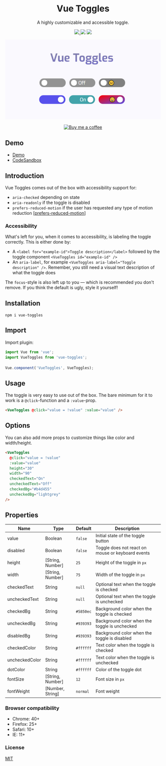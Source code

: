 <h1 align="center">Vue Toggles</h1>
<p align="center">
A highly customizable and accessible toggle.
</p>

<p align="center">
<a href="https://www.npmjs.com/package/vue-toggles"><img src="https://img.shields.io/npm/v/vue-toggles.svg?style=flat-square"/> <img src="https://img.shields.io/npm/dm/vue-toggles.svg?style=flat-square"/></a> <a href="https://vuejs.org/"><img src="https://img.shields.io/badge/vue-2.x-brightgreen.svg?style=flat-square"/></a>
</p>

<p align="center">
<img src="./vue-toggles.jpg" alt="Vue Toggles Logo"/>
</p>

<p align="center">
  <a href="https://www.buymeacoff.ee/Nifel">
    <img
         width="140"
         alt="Buy me a coffee"
         src="https://user-images.githubusercontent.com/1577802/36840220-21beb89c-1d3c-11e8-98a4-45fc334842cf.png">
  </a>
</p>

## Demo

- [Demo](https://vue-toggles.netlify.app/)
- [CodeSandbox](https://codesandbox.io/s/suspicious-framework-6uk74?from-embed=&file=/src/App.vue/)

## Introduction

Vue Toggles comes out of the box with accessibility support for:

- `aria-checked` depending on state
- `aria-readonly` if the toggle is disabled
- `prefers-reduced-motion` if the user has requested any type of motion reduction [[prefers-reduced-motion](https://developer.mozilla.org/en-US/docs/Web/CSS/@media/prefers-reduced-motion)]

### Accessibility

What's left for you, when it comes to accessibility, is labeling the toggle correctly. This is either done by:

- A `<label for="example-id">Toggle description</label>` followed by the toggle component `<VueToggles id="example-id" />`
- An `aria-label`, for example `<VueToggles aria-label="Toggle description" />`. Remember, you still need a visual text description of what the toggle does

The `focus`-style is also left up to you — which is recommended you don't remove. If you think the default is ugly, style it yourself!

## Installation

```
npm i vue-toggles
```

## Import

Import plugin:

```javascript
import Vue from 'vue';
import VueToggles from 'vue-toggles';

Vue.component('VueToggles', VueToggles);
```

## Usage

The toggle is very easy to use out of the box. The bare minimum for it to work is a `@click`-function and a `:value`-prop.

```html
<VueToggles @click="value = !value" :value="value" />
```

## Options

You can also add more props to customize things like color and width/height.

```html
<VueToggles
  @click="value = !value"
  :value="value"
  height="30"
  width="90"
  checkedText="On"
  uncheckedText="Off"
  checkedBg="#b4d455"
  uncheckedBg="lightgrey"
/>
```

## Properties

| Name           | Type             | Default   | Description                                       |
| -------------- | ---------------- | --------- | ------------------------------------------------- |
| value          | Boolean          | `false`   | Initial state of the toggle button                |
| disabled       | Boolean          | `false`   | Toggle does not react on mouse or keyboard events |
| height         | [String, Number] | `25`      | Height of the toggle in `px`                      |
| width          | [String, Number] | `75`      | Width of the toggle in `px`                       |
| checkedText    | String           | `null`    | Optional text when the toggle is checked          |
| uncheckedText  | String           | `null`    | Optional text when the toggle is unchecked        |
| checkedBg      | String           | `#5850ec` | Background color when the toggle is checked       |
| uncheckedBg    | String           | `#939393` | Background color when the toggle is unchecked     |
| disabledBg     | String           | `#939393` | Background color when the toggle is disabled      |
| checkedColor   | String           | `#ffffff` | Text color when the toggle is checked             |
| uncheckedColor | String           | `#ffffff` | Text color when the toggle is unchecked           |
| dotColor       | String           | `#ffffff` | Color of the toggle dot                           |
| fontSize       | [String, Number] | `12`      | Font size in `px`                                 |
| fontWeight     | [Number, String] | `normal`  | Font weight                                       |

### Browser compatibility

- Chrome: 40+
- Firefox: 25+
- Safari: 10+
- IE: 11+

### License

[MIT](http://opensource.org/licenses/MIT)
